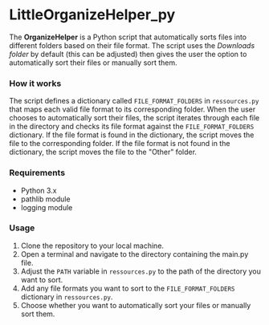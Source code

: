 # LittleOrganizeHelper_py

The **OrganizeHelper** is a Python script that automatically sorts files into different folders based on their file format. The script uses the _Downloads folder_ by default (this can be adjusted) then gives the user the option to automatically sort their files or manually sort them.

### How it works

The script defines a dictionary called `FILE_FORMAT_FOLDERS` in `ressources.py` that maps each valid file format to its corresponding folder. When the user chooses to automatically sort their files, the script iterates through each file in the directory and checks its file format against the `FILE_FORMAT_FOLDERS ` dictionary. If the file format is found in the dictionary, the script moves the file to the corresponding folder. If the file format is not found in the dictionary, the script moves the file to the "Other" folder.

### Requirements

- Python 3.x
- pathlib module
- logging module

### Usage

1. Clone the repository to your local machine.
2. Open a terminal and navigate to the directory containing the main.py file.
3. Adjust the `PATH` variable in `ressources.py` to the path of the directory you want to sort.
4. Add any file formats you want to sort to the `FILE_FORMAT_FOLDERS` dictionary in `ressources.py`.
5. Choose whether you want to automatically sort your files or manually sort them.
